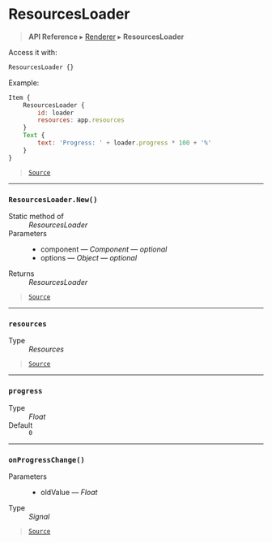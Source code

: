# ResourcesLoader

> **API Reference** ▸ [Renderer](/api/renderer.md) ▸ **ResourcesLoader**

<!-- toc -->
Access it with:
```javascript
ResourcesLoader {}
```

Example:

```javascript
Item {
    ResourcesLoader {
        id: loader
        resources: app.resources
    }
    Text {
        text: 'Progress: ' + loader.progress * 100 + '%'
    }
}
```


> [`Source`](https://github.com/Neft-io/neft/blob/f9c128ccb37aa79380c961e878cd76ec9e79c99e/src/renderer/types/loader/resources.litcoffee)


* * * 

### `ResourcesLoader.New()`

<dl><dt>Static method of</dt><dd><i>ResourcesLoader</i></dd><dt>Parameters</dt><dd><ul><li>component — <i>Component</i> — <i>optional</i></li><li>options — <i>Object</i> — <i>optional</i></li></ul></dd><dt>Returns</dt><dd><i>ResourcesLoader</i></dd></dl>


> [`Source`](https://github.com/Neft-io/neft/blob/f9c128ccb37aa79380c961e878cd76ec9e79c99e/src/renderer/types/loader/resources.litcoffee#resourcesloader-resourcesloadernewcomponent-component-object-options)


* * * 

### `resources`

<dl><dt>Type</dt><dd><i>Resources</i></dd></dl>


> [`Source`](https://github.com/Neft-io/neft/blob/f9c128ccb37aa79380c961e878cd76ec9e79c99e/src/renderer/types/loader/resources.litcoffee#resources-resourcesloaderresources)


* * * 

### `progress`

<dl><dt>Type</dt><dd><i>Float</i></dd><dt>Default</dt><dd><code>0</code></dd></dl>


* * * 

### `onProgressChange()`

<dl><dt>Parameters</dt><dd><ul><li>oldValue — <i>Float</i></li></ul></dd><dt>Type</dt><dd><i>Signal</i></dd></dl>


> [`Source`](https://github.com/Neft-io/neft/blob/f9c128ccb37aa79380c961e878cd76ec9e79c99e/src/renderer/types/loader/resources.litcoffee#signal-resourcesloadedonprogresschangefloat-oldvalue)

